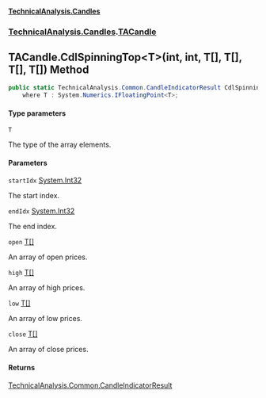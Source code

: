 #### [TechnicalAnalysis\.Candles](Atypical.TechnicalAnalysis.Candles.md 'Atypical\.TechnicalAnalysis\.Candles')
### [TechnicalAnalysis\.Candles](Atypical.TechnicalAnalysis.Candles.md#TechnicalAnalysis.Candles 'TechnicalAnalysis\.Candles').[TACandle](TACandle.md 'TechnicalAnalysis\.Candles\.TACandle')

## TACandle\.CdlSpinningTop\<T\>\(int, int, T\[\], T\[\], T\[\], T\[\]\) Method

```csharp
public static TechnicalAnalysis.Common.CandleIndicatorResult CdlSpinningTop<T>(int startIdx, int endIdx, T[] open, T[] high, T[] low, T[] close)
    where T : System.Numerics.IFloatingPoint<T>;
```
#### Type parameters

<a name='TechnicalAnalysis.Candles.TACandle.CdlSpinningTop_T_(int,int,T[],T[],T[],T[]).T'></a>

`T`

The type of the array elements\.
#### Parameters

<a name='TechnicalAnalysis.Candles.TACandle.CdlSpinningTop_T_(int,int,T[],T[],T[],T[]).startIdx'></a>

`startIdx` [System\.Int32](https://docs.microsoft.com/en-us/dotnet/api/System.Int32 'System\.Int32')

The start index\.

<a name='TechnicalAnalysis.Candles.TACandle.CdlSpinningTop_T_(int,int,T[],T[],T[],T[]).endIdx'></a>

`endIdx` [System\.Int32](https://docs.microsoft.com/en-us/dotnet/api/System.Int32 'System\.Int32')

The end index\.

<a name='TechnicalAnalysis.Candles.TACandle.CdlSpinningTop_T_(int,int,T[],T[],T[],T[]).open'></a>

`open` [T](TACandle.CdlSpinningTop_T_(int,int,T[],T[],T[],T[]).md#TechnicalAnalysis.Candles.TACandle.CdlSpinningTop_T_(int,int,T[],T[],T[],T[]).T 'TechnicalAnalysis\.Candles\.TACandle\.CdlSpinningTop\<T\>\(int, int, T\[\], T\[\], T\[\], T\[\]\)\.T')[\[\]](https://docs.microsoft.com/en-us/dotnet/api/System.Array 'System\.Array')

An array of open prices\.

<a name='TechnicalAnalysis.Candles.TACandle.CdlSpinningTop_T_(int,int,T[],T[],T[],T[]).high'></a>

`high` [T](TACandle.CdlSpinningTop_T_(int,int,T[],T[],T[],T[]).md#TechnicalAnalysis.Candles.TACandle.CdlSpinningTop_T_(int,int,T[],T[],T[],T[]).T 'TechnicalAnalysis\.Candles\.TACandle\.CdlSpinningTop\<T\>\(int, int, T\[\], T\[\], T\[\], T\[\]\)\.T')[\[\]](https://docs.microsoft.com/en-us/dotnet/api/System.Array 'System\.Array')

An array of high prices\.

<a name='TechnicalAnalysis.Candles.TACandle.CdlSpinningTop_T_(int,int,T[],T[],T[],T[]).low'></a>

`low` [T](TACandle.CdlSpinningTop_T_(int,int,T[],T[],T[],T[]).md#TechnicalAnalysis.Candles.TACandle.CdlSpinningTop_T_(int,int,T[],T[],T[],T[]).T 'TechnicalAnalysis\.Candles\.TACandle\.CdlSpinningTop\<T\>\(int, int, T\[\], T\[\], T\[\], T\[\]\)\.T')[\[\]](https://docs.microsoft.com/en-us/dotnet/api/System.Array 'System\.Array')

An array of low prices\.

<a name='TechnicalAnalysis.Candles.TACandle.CdlSpinningTop_T_(int,int,T[],T[],T[],T[]).close'></a>

`close` [T](TACandle.CdlSpinningTop_T_(int,int,T[],T[],T[],T[]).md#TechnicalAnalysis.Candles.TACandle.CdlSpinningTop_T_(int,int,T[],T[],T[],T[]).T 'TechnicalAnalysis\.Candles\.TACandle\.CdlSpinningTop\<T\>\(int, int, T\[\], T\[\], T\[\], T\[\]\)\.T')[\[\]](https://docs.microsoft.com/en-us/dotnet/api/System.Array 'System\.Array')

An array of close prices\.

#### Returns
[TechnicalAnalysis\.Common\.CandleIndicatorResult](https://docs.microsoft.com/en-us/dotnet/api/TechnicalAnalysis.Common.CandleIndicatorResult 'TechnicalAnalysis\.Common\.CandleIndicatorResult')